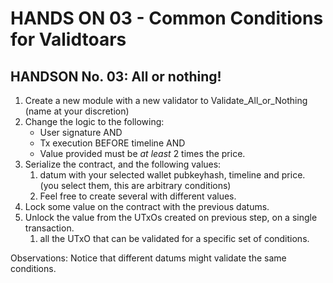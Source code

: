 # HANDS ON 03 - Common Conditions for Validtoars

## HANDSON No. 03:  All or nothing!

1. Create a new module with a  new validator to Validate_All_or_Nothing  (name at your discretion)
2. Change the logic to the following:
   * User signature AND
   * Tx execution BEFORE timeline AND
   * Value provided must be *at least* 2 times the price.
3. Serialize the contract, and the following values:
   1. datum with your selected wallet pubkeyhash, timeline and price. (you select them, this are arbitrary conditions)
   2. Feel free to create several with different values.   
4. Lock some value on the contract with the previous datums. 
5. Unlock the value from the UTxOs created on previous step, on a single transaction.
   1. all the UTxO that can be validated for a specific set of conditions.

Observations:
    Notice that different datums might validate the same conditions.